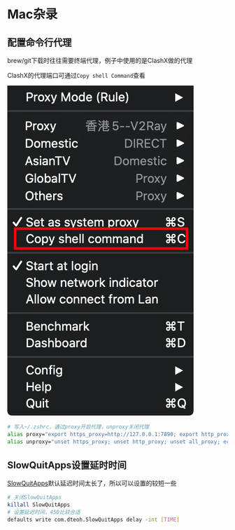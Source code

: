 # Mac杂录

## 配置命令行代理

brew/git下载时往往需要终端代理，例子中使用的是ClashX做的代理

ClashX的代理端口可通过`Copy shell Command`查看

![ClashX查看代理端口](../pics/clashx_proxy.png)

```bash
# 写入~/.zshrc，通过proxy开启代理，unproxy关闭代理
alias proxy="export https_proxy=http://127.0.0.1:7890; export http_proxy=http://127.0.0.1:7890; export all_proxy=socks5://127.0.0.1:7891; echo proxy open"
alias unproxy="unset https_proxy; unset http_proxy; unset all_proxy; echo proxy close"
```

## SlowQuitApps设置延时时间

[SlowQuitApps](https://github.com/dteoh/SlowQuitApps)默认延迟时间太长了，所以可以设置的较短一些

```bash
# 关闭SlowQuitApps
killall SlowQuitApps
# 设置延迟时间，450比较合适
defaults write com.dteoh.SlowQuitApps delay -int [TIME]
```